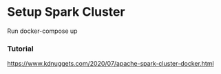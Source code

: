 # Setup Spark Cluster
Run docker-compose up

### Tutorial
https://www.kdnuggets.com/2020/07/apache-spark-cluster-docker.html
